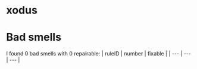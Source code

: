 # xodus 
 
# Bad smells
I found 0 bad smells with 0 repairable:
| ruleID | number | fixable |
| --- | --- | --- |
